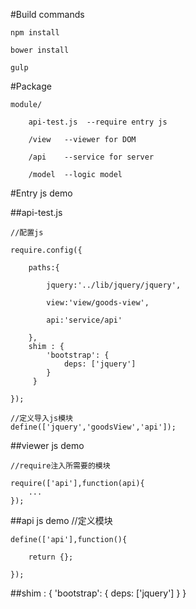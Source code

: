 #Build commands

    npm install
    
    bower install
    
    gulp


#Package

    module/
    
        api-test.js  --require entry js
        
        /view   --viewer for DOM
        
        /api    --service for server
        
        /model  --logic model
        
    


#Entry js demo

##api-test.js

    //配置js

    require.config({
    
        paths:{
        
            jquery:'../lib/jquery/jquery',
            
            view:'view/goods-view',
            
            api:'service/api'
            
        },
        shim : {
            'bootstrap': {
                deps: ['jquery']
            }
         }
        
    });

    //定义导入js模块
    define(['jquery','goodsView','api']);

##viewer js demo

    //require注入所需要的模块
    
    require(['api'],function(api){
        ...
    });

##api js demo
    //定义模块
    
    define(['api'],function(){
    
        return {};
        
    });
##shim : {
          'bootstrap': {
              deps: ['jquery']
          }
      }

